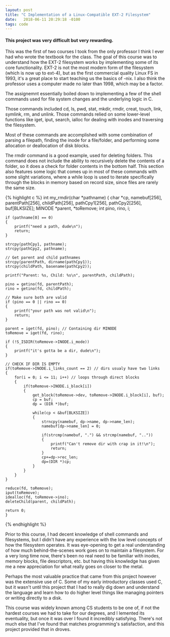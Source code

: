 ```yaml
---
layout: post
title: "C Implementation of a Linux-Compatible EXT-2 Filesystem"
date:   2018-06-11 20:29:18 -0100
tags: code
---
```


#### This project was very difficult but very rewarding. 

This was the first of two courses I took from the only professor
I think I ever had who wrote the textbook for the class. The goal of this course was to
understand how the EXT-2 filesystem works by implementing some of its core functionality.
EXT-2 is not the most modern form of the filesystem (which is now up to ext-4), but as the
first commercial quality Linux FS in 1993, it's a great place to start teaching us the
basics of -nix. I also think the professor uses a computer made no later than 1998,
which may be a factor.

The assignemnt essentially boiled down to implementing a few of the shell commands used
for file system changes and the underlying logic in C.

Those commands included cd, ls, pwd, stat, mkdir, rmdir, creat, touch, link, symlink, rm, and unlink. Those commands relied on some lower-level functions like iget, iput, search, ialloc for dealing with inodes and traversing the filesystem.

Most of these commands are accomplished with some combination of parsing a filepath, finding the inode for a file/folder, and performing some allocation or deallocation of disk blocks.

The rmdir command is a good example, used for deleting folders. This command does not include
the ability to recursively delete the contents of a folder, so it does a check for folder contents in the bottom half. This section also features some logic that comes up in most of these
commands with some slight variations, where a while loop is used to iterate specifically through 
the blocks in memory based on record size, since files are rarely the same size.

{% highlight c %}
int my_rmdir(char *pathname)
{
    char *cp, namebuf[256], parentPath[256], childPath[256],
    pathCpy1[256], pathCpy2[256], buf[BLKSIZE];
    MINODE *parent, *toRemove;
    int pino, rino, i;

    if (pathname[0] == 0)
    {
        printf("need a path, dude\n");
        return;
    }

    strcpy(pathCpy1, pathname);
    strcpy(pathCpy2, pathname);

    // Get parent and child pathnames
    strcpy(parentPath, dirname(pathCpy1));
    strcpy(childPath, basename(pathCpy2));

    printf("Parent: %s, Child: %s\n", parentPath, childPath);

    pino = getino(fd, parentPath);
    rino = getino(fd, childPath);

    // Make sure both are valid
    if (pino == 0 || rino == 0)
    {
        printf("your path was not valid\n");
        return;
    }

    parent = iget(fd, pino); // Containing dir MINODE
    toRemove = iget(fd, rino);

    if (!S_ISDIR(toRemove->INODE.i_mode))
    {
        printf("it's gotta be a dir, dude\n");
    }

    // CHECK IF DIR IS EMPTY
    if(toRemove->INODE.i_links_count == 2) // dirs usualy have two links
    {
        for(i = 0; i <= 11; i++) // loops through direct blocks
        {
            if(toRemove->INODE.i_block[i])
            {
                get_block(toRemove->dev, toRemove->INODE.i_block[i], buf); 
                cp = buf;
                dp = (DIR *)buf;

                while(cp < &buf[BLKSIZE])
                {
                    strncpy(namebuf, dp->name, dp->name_len);
                    namebuf[dp->name_len] = 0;

                    if(strcmp(namebuf, ".") && strcmp(namebuf, ".."))
                    {
                        printf("Can't remove dir with crap in it!\n");
                        return;
                    }
                    cp+=dp->rec_len;
                    dp=(DIR *)cp;
                }
            }
        }
    }

    reduce(fd, toRemove);
    iput(toRemove);
    idealloc(fd, toRemove->ino);
    deleteChild(parent, childPath);

    return 0;
    }
{% endhighlight %}


Prior to this course, I had decent knowledge of shell commands and filesystems, but I didn't have
any experience with the low level concepts of how the filesystem operates. It was eye-opening to
get a real understanding of how much behind-the-scenes work goes on to maintain a filesystem. For
a very long time now, there's been no real need to be familiar with inodes, memory blocks, file descriptors, etc.
but having this knowledge has given me a new appreciation for what really goes on closer to the metal.

Perhaps the most valuable practice that came from this project however was the extensive use of C. Some of my early
introductory classes used C, but it wasn't until this project that I had to really dig down and understand the language
and learn how to do higher level things like managing pointers or writing directly to a disk. 

This course was widely known among CS students to be one of, if not the hardest courses we had to take for our degrees,
and I lemented its eventuality, but once it was over I found it incredibly satisfying. There's not much else that I've found
that matches programming's satisfaction, and this project provided that in droves.












